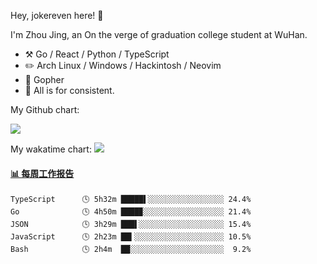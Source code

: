 Hey, jokereven here! 👋

I'm Zhou Jing, an On the verge of graduation college student at WuHan.

-   :hammer_and_pick: Go / React / Python / TypeScript
-   :pencil2: Arch Linux / Windows / Hackintosh / Neovim
-   :seedling: Gopher
-   :thought_balloon: All is for consistent.

My Github chart:

![](https://ghchart.rshah.org/JonnieWayy)

My wakatime chart:
![](https://wakatime.com/share/@jokereven/1679dc82-4bf9-4b63-9203-390d608503de.png)

<!-- waka-box start -->
#### <a href="https://gist.github.com/9f8118785e2d128d746db5f61b0e0a2a" target="_blank">📊 每周工作报告</a>
```text
TypeScript      🕓 5h32m █████▌░░░░░░░░░░░░░░░░░ 24.4%
Go              🕓 4h50m ████▉░░░░░░░░░░░░░░░░░░ 21.4%
JSON            🕓 3h29m ███▌░░░░░░░░░░░░░░░░░░░ 15.4%
JavaScript      🕓 2h23m ██▍░░░░░░░░░░░░░░░░░░░░ 10.5%
Bash            🕓 2h4m  ██░░░░░░░░░░░░░░░░░░░░░  9.2%
```
<!-- Powered by https://github.com/journey-ad/waka-box-go . -->
<!-- waka-box end -->
